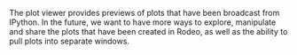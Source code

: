 The plot viewer provides previews of plots that have been broadcast from IPython.  In the future, we want to have more
ways to explore, manipulate and share the plots that have been created in Rodeo, as well as the ability to pull plots
into separate windows.
